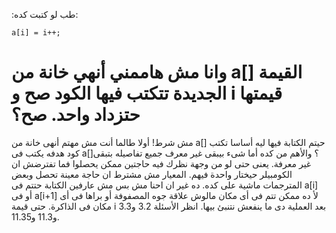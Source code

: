 :طب لو كتبت كده:
```
a[i] = i++;
```
وانا مش هاممني  أنهي خانة من a[] القيمة الجديدة تتكتب فيها الكود صح و i قيمتها حتزداد واحد. صح؟
===================
مش شرط! أولا طالما أنت مش مهتم أنهى خانة من a[] حيتم الكتابة فيها ليه أساسا تكتب كود هدفه يكتب فى a[]؟
والأهم من كده أما شىء بيبقى غير معرف جميع تفاصيله بتبقى غير معرفة. يعنى حتى لو من وجهة نظرك فيه حاجتين ممكن يحصلوا فما تفترضش ان الكومبيلر حيختار واحدة فيهم.
المعيار مش مشترط ان حاجة معينة تحصل وبعض المترجمات ماشية على كده. 
ده غير ان احنا مش بس مش عارفين الكتابة حتتم فى a[i] أو فى a[i+1] لأ ده ممكن تتم فى أى مكان مالوش علاقة جوه المصفوفة أو براها فى أى مكان فى الذاكرة.
حتى قيمة i بعد العملية دى ما ينفعش نتنبئ بيها.
انظر الأسئلة $3.2$ و$3.3$ و$11.3$ و$11.35$.
